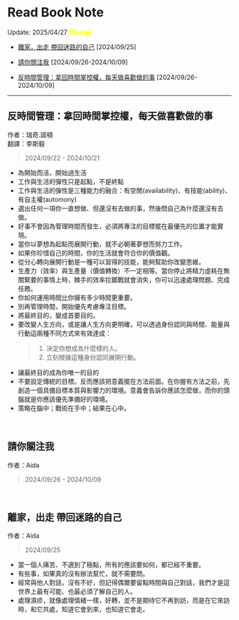 # Read Book Note

Update: 2025/04/27 <font color=yellow><b>[Doing]</b></font>

* [離家，出走 帶回迷路的自己](#離家出走-帶回迷路的自己)  [2024/09/25]

* [請你關注我](#請你關注我)  [2024/09/26-2024/10/09]

* [反時間管理：拿回時間掌控權，每天做喜歡做的事](#反時間管理拿回時間掌控權每天做喜歡做的事)  [2024/09/26-2024/10/09]


---

## 反時間管理：拿回時間掌控權，每天做喜歡做的事

作者：瑞奇.諾頓</br>
翻譯：李斯毅

> 2024/09/22 - 2024/10/21

- 為開始而活，開始過生活
- 工作與生活的彈性只是起點，不是終點
- 工作與生活的彈性是三種能力的融合：有空閒(availability)、有技能(ability)、有自主權(automony)
- 選出任何一項你一直想做、但還沒有去做的事，然後問自己為什麼還沒有去做。
- 好事不會因為管理時間而發生，必須將專注的目標擺在最優先的位置才能實現。
- 當你以夢想為起點而展開行動，就不必朝著夢想而努力工作。
- 如果你珍惜自己的時間，你的生活就會符合你的價值觀。
- 從分心轉向展開行動是一種可以習得的技能，能夠幫助你改變思維。
- 生產力（效率）與生產量（價值轉換）不一定相等。當你停止將精力虛耗在無關緊要的事情上時，棘手的效率拉鋸戰就會消失，你可以迅速處理問題、完成任務。
- 你如何運用時間比你擁有多少時間更重要。
- 別再管理時間，開始優先考慮專注目標。
- 將最終目的，變成首要目的。
- 要改變人生方向，或是讓人生方向更明確，可以透過身份認同與時間、能量與行動這兩種不同方式來有效達成：</br>
    > 1. 決定你想成為什麼樣的人。</br>
    > 2. 立刻根據這種身份認同展開行動。
- 讓最終目的成為你唯一的目的
- 不要設定傳統的目標。反而應該把意義擺在方法前面。在你握有方法之前，先創造一個具備目標本質與影響力的環境。意義會告訴你應該怎麼做，而你的頭腦就是你應該優先準備好的環境。
- 策略在腦中；戰術在手中；結果在心中。


</br>

## 請你關注我

作者：Aida

> 2024/09/26 - 2024/10/09

</br>

## 離家，出走 帶回迷路的自己

作者：Aida

> 2024/09/25

- 當一個人痛苦、不適到了極點，所有的應該要如何，都已經不重要。
- 有些事，如果真的沒有辦法幫忙，就不需要問。
- 經常與他人對話，沒有不好，但記得偶爾要留點時間與自己對話，我們才是這世界上最有可能、也最必須了解自己的人。
- 處理濕疹，就像處理情緒一樣，好轉，並不是期待它不再到訪，而是在它來訪時，和它共處，知道它會到來，也知道它會走。
